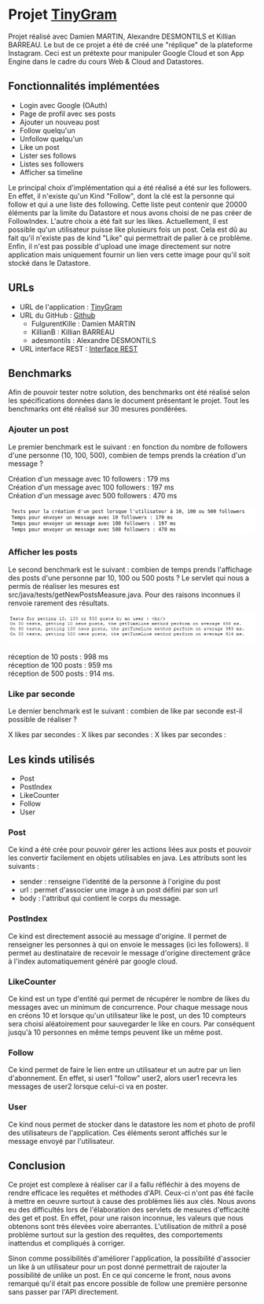 # Projet [TinyGram](https://docs.google.com/document/d/1sFkj4hjT3DBQopovQNor5hylzWZQABk6DlL_HmMPW4M/edit#heading=h.zgqfbizhklet)

Projet réalisé avec Damien MARTIN, Alexandre DESMONTILS et Killian BARREAU.
Le but de ce projet a été de créé une "réplique" de la plateforme Instagram. Ceci est un prétexte pour manipuler Google
Cloud et son App Engine dans le cadre du cours Web & Cloud and Datastores.

## Fonctionnalités implémentées

 - Login avec Google (OAuth)
 - Page de profil avec ses posts
 - Ajouter un nouveau post
 - Follow quelqu'un
 - Unfollow quelqu'un
 - Like un post
 - Lister ses follows
 - Listes ses followers
 - Afficher sa timeline
 <!-- - TODO: Unlike un post-->
 
Le principal choix d'implémentation qui a été réalisé a été sur les followers. En effet, il n'existe qu'un Kind "Follow",
dont la clé est la personne qui follow et qui a une liste des following. Cette liste peut contenir que 20000 éléments par
la limite du Datastore et nous avons choisi de ne pas créer de FollowIndex.
L'autre choix a été fait sur les likes. Actuellement, il est possible qu'un utilisateur puisse like plusieurs fois un post.
Cela est dû au fait qu'il n'existe pas de kind "Like" qui permettrait de palier à ce problème.
Enfin, il n'est pas possible d'upload une image directement sur notre application mais uniquement fournir un lien vers cette
image pour qu'il soit stocké dans le Datastore.

## URLs

 - URL de l'application : [TinyGram](https://tinyinsta-295118.ew.r.appspot.com/)  
 - URL du GitHub : [Github](https://github.com/KillianB/projet-wcd-2020-2021)
    - FulgurentKille : Damien MARTIN
    - KillianB : Killian BARREAU
    - adesmontils : Alexandre DESMONTILS
 - URL interface REST : [Interface REST](https://endpointsportal.tinyinsta-295118.cloud.goog)

## Benchmarks

Afin de pouvoir tester notre solution, des benchmarks ont été réalisé selon les spécifications données dans le document
présentant le projet. Tout les benchmarks ont été réalisé sur 30 mesures pondérées.

### Ajouter un post

Le premier benchmark est le suivant : en fonction du nombre de followers d'une personne (10, 100, 500), combien de temps
prends la création d'un message ?

Création d'un message avec 10 followers : 179 ms \
Création d'un message avec 100 followers : 197 ms \
Création d'un message avec 500 followers : 470 ms

![screen des benckmark des posts](/screens/screenFromMeasurePost.png "")

### Afficher les posts

Le second benchmark est le suivant : combien de temps prends l'affichage des posts d'une personne par 10, 100 ou 500 posts ?
Le servlet qui nous a permis de réaliser les mesures est src/java/tests/getNewPostsMeasure.java. Pour des raisons inconnues il renvoie rarement des résultats.

![screen des resultats obtenus](/screens/screenFromMeasureGetTimeLine.png "screen des résultats obtenus")


réception de 10 posts : 998 ms \
réception de 100 posts : 959 ms \
réception de 500 posts : 914 ms.

### Like par seconde

Le dernier benchmark est le suivant : combien de like par seconde est-il possible de réaliser ?

X likes par secondes : 
X likes par secondes : 
X likes par secondes : 

## Les kinds utilisés

 - Post
 - PostIndex
 - LikeCounter
 - Follow
 - User  

### Post

Ce kind a été crée pour pouvoir gérer les actions liées aux posts et pouvoir les convertir facilement en objets utilisables en java.
Les attributs sont les suivants :
 - sender : renseigne l'identité de la personne à l'origine du post
 - url : permet d'associer une image à un post défini par son url
 - body : l'attribut qui contient le corps du message.

### PostIndex

Ce kind est directement associé au message d'origine. Il permet de renseigner les personnes à qui on envoie le messages (ici les followers).
Il permet au destinataire de recevoir le message d'origine directement grâce à l'index automatiquement généré par google cloud.

### LikeCounter

Ce kind est un type d'entité qui permet de récupérer le nombre de likes du messages avec un minimum de concurrence.
Pour chaque message nous en créons 10 et lorsque qu'un utilisateur like le post, un des 10 compteurs sera choisi aléatoirement pour sauvegarder le like en cours.
Par conséquent jusqu'à 10 personnes en même temps peuvent like un même post.

### Follow

Ce kind permet de faire le lien entre un utilisateur et un autre par un lien d'abonnement. En effet, si user1 "follow" user2, alors user1 recevra les messages de user2 lorsque celui-ci va en poster.

### User

Ce kind nous permet de stocker dans le datastore les nom et photo de profil des utilisateurs de l'application. Ces éléments seront affichés sur le message envoyé par l'utilisateur.

## Conclusion

Ce projet est complexe à réaliser car il a fallu réfléchir à des moyens de rendre efficace les requêtes et méthodes d'API. Ceux-ci n'ont pas été facile à mettre en oeuvre surtout à cause des problèmes liés aux clés.
Nous avons eu des difficultés lors de l'élaboration des servlets de mesures d'efficacité des get et post. En effet, pour une raison inconnue, 
les valeurs que nous obtenons sont très élevées voire aberrantes. L'utilisation de mithril a posé problème surtout sur la gestion des requêtes, des comportements inattendus et compliqués à corriger.

Sinon comme possibilités d'améliorer l'application, la possibilité d'associer un like à un utilisateur pour un post donné permettrait de rajouter la possibilité de unlike un post. En ce qui concerne le front, nous avons remarqué qu'il était pas encore possible de follow une première personne sans passer par l'API directement.



